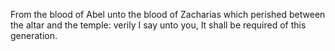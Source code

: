 From the blood of Abel unto the blood of Zacharias which perished between the altar and the temple: verily I say unto you, It shall be required of this generation.
